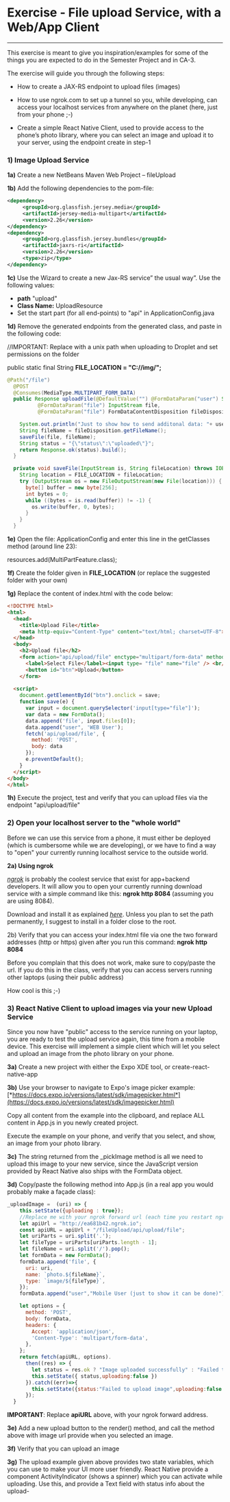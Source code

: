 # Exercise - File upload Service, with a Web/App Client
-----------------------------------------------------

This exercise is meant to give you inspiration/examples for some of the
things you are expected to do in the Semester Project and in CA-3.

The exercise will guide you through the following steps:
-  How to create a JAX-RS endpoint to upload files (images)
-  How to use ngrok.com to set up a tunnel so you, while developing,
can access your localhost services from anywhere on the planet
(here, just from your phone ;-)

-  Create a simple React Native Client, used to provide access to the
phone’s photo library, where you can select an image and upload it to your server, using the endpoint create in step-1

### 1) Image Upload Service

**1a)** Create a new NetBeans Maven Web Project – fileUpload

**1b)** Add the following dependencies to the pom-file:
```xml
<dependency>
     <groupId>org.glassfish.jersey.media</groupId>
     <artifactId>jersey-media-multipart</artifactId>
     <version>2.26</version>
</dependency>
<dependency>
     <groupId>org.glassfish.jersey.bundles</groupId>
     <artifactId>jaxrs-ri</artifactId>
     <version>2.26</version>
     <type>zip</type>
</dependency>
```
**1c)** Use the Wizard to create a new Jax-RS service” the usual way”.
Use the following values:

-   **path** "upload"
-   **Class Name:** UploadResource
-   Set the start part (for all end-points) to "api" in ApplicationConfig.java

**1d)** Remove the generated endpoints from the generated class, and
paste in the following code:

//IMPORTANT: Replace with a unix path when uploading to Droplet and set
permissions on the folder

public static final String **FILE\_LOCATION = "C://img/";**

```java
@Path("/file")
  @POST
  @Consumes(MediaType.MULTIPART_FORM_DATA)
  public Response uploadFile(@DefaultValue("") @FormDataParam("user") String user,
          @FormDataParam("file") InputStream file,
          @FormDataParam("file") FormDataContentDisposition fileDisposition) throws IOException {

    System.out.println("Just to show how to send additonal data: "+ user);
    String fileName = fileDisposition.getFileName();
    saveFile(file, fileName);
    String status = "{\"status\":\"uploaded\"}";
    return Response.ok(status).build();
  }

  private void saveFile(InputStream is, String fileLocation) throws IOException {
    String location = FILE_LOCATION + fileLocation;
    try (OutputStream os = new FileOutputStream(new File(location))) {
      byte[] buffer = new byte[256];
      int bytes = 0;
      while ((bytes = is.read(buffer)) != -1) {
        os.write(buffer, 0, bytes);
      }
    }
  }
```

**1e)** Open the file: ApplicationConfig and enter this line in the
getClasses method (around line 23):

resources.add(MultiPartFeature.class);

**1f)** Create the folder given in **FILE\_LOCATION** (or replace the
suggested folder with your own)

**1g)** Replace the content of index.html with the code below:

```html
<!DOCTYPE html>
<html>
  <head>
    <title>Upload File</title>
    <meta http-equiv="Content-Type" content="text/html; charset=UTF-8">
  </head>
  <body>
    <h2>Upload file</h2>
    <form action="api/upload/file" enctype="multipart/form-data" method="post">
      <label>Select File</label><input type= "file" name="file" /> <br/><br/>
      <button id="btn">Upload</button>
    </form>
  
  <script>
    document.getElementById("btn").onclick = save;
    function save(e) {
      var input = document.querySelector('input[type="file"]');
      var data = new FormData();
      data.append('file', input.files[0]);
      data.append("user", 'WEB User');
      fetch('api/upload/file', {
        method: 'POST',
        body: data
      });
      e.preventDefault();
    }
  </script>
</body>
</html>
```

**1h)** Execute the project, test and verify that you can upload files
via the endpoint "api/upload/file"

### 2) Open your localhost server to the "whole world"

Before we can use this service from a phone, it must either be deployed
(which is cumbersome while we are developing), or we have to find a way
to "open" your currently running localhost service to the outside world.

**2a) Using ngrok**

[*ngrok*](https://ngrok.com/) is probably the coolest service that exist
for app+backend developers. It will allow you to open your currently
running download service with a simple command like this: **ngrok http
8084** (assuming you are using 8084).

Download and install it as explained [*here*](https://ngrok.com/#download). Unless you plan to set the path permanently, I suggest to install in a folder close to the root.

2b) Verify that you can access your index.html file via one the two
forward addresses (http or https) given after you run this command:
**ngrok http 8084**

Before you complain that this does not work, make sure to copy/paste the
url. If you do this in the class, verify that you can access servers running
other laptops (using their public address)

How cool is this ;-)

### 3) React Native Client to upload images via your new Upload Service

Since you now have "public" access to the service running on your
laptop, you are ready to test the upload service again, this time from a
mobile device. This exercise will implement a simple client which will
let you select and upload an image from the photo library on your phone.

**3a)** Create a new project with either the Expo XDE tool, or
create-react-native-app

**3b)** Use your browser to navigate to Expo's image picker example:
[*https://docs.expo.io/versions/latest/sdk/imagepicker.html*](https://docs.expo.io/versions/latest/sdk/imagepicker.html)

Copy all content from the example into the clipboard, and replace ALL
content in App.js in you newly created project.

Execute the example on your phone, and verify that you select, and show,
an image from your photo library.

**3c)** The string returned from the \_pickImage method is all we need
to upload this image to your new service, since the JavaScript version
provided by React Native also ships with the FormData object.

**3d)** Copy/paste the following method into App.js (in a real app you
would probably make a façade class):

```javascript
_uploadImage =  (uri) => {
    this.setState({uploading : true});
    //Replace me with your ngrok forward url (each time you restart ngrok)
    let apiUrl = "http://ea681b42.ngrok.io";
    const apiURL = apiUrl + "/fileUpload/api/upload/file";
    let uriParts = uri.split('.');
    let fileType = uriParts[uriParts.length - 1];
    let fileName = uri.split('/').pop();
    let formData = new FormData();
    formData.append('file', {
      uri: uri,
      name: `photo.${fileName}`,
      type: `image/${fileType}`,
    });
    formData.append("user","Mobile User (just to show it can be done)");

    let options = {
      method: 'POST',
      body: formData,
      headers: {
        Accept: 'application/json',
        'Content-Type': 'multipart/form-data',
      },
    };
    return fetch(apiURL, options).
      then((res) => {
        let status = res.ok ? "Image uploaded successfully" : "Failed to upload image";
        this.setState({ status,uploading:false })
      }).catch((err)=>{
        this.setState({status:"Failed to upload image",uploading:false  })
      });
  }
```
**IMPORTANT**: Replace **apiURL** above, with your ngrok forward
address.

**3e)** Add a new upload button to the render() method, and call the
method above with image url provide when you selected an image.

**3f)** Verify that you can upload an image

**3g)** The upload example given above provides two state variables, which you
can use to make your UI more user friendly.
React Native provide a component ActivityIndicator (shows a spinner)
which you can activate while uploading. Use this, and provide a Text
field with status info about the upload-
